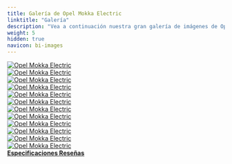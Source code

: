 ```yaml
---
title: Galería de Opel Mokka Electric
linktitle: "Galería"
description: "Vea a continuación nuestra gran galería de imágenes de Opel Mokka Electric. Haga clic en las imágenes para versiones en alta resolución."
weight: 5
hidden: true
navicon: bi-images
---
```

<!-- markdownlint-disable MD033 -->
<div class="row" id ="my-gallery">
	<div class="pswp-grid-item col-6 col-md-4">
		<a href="https://media.evkx.net/multimedia/models/opel/mokka/mokka_electric/charging_1.jpeg"
data-pswp-src="https://media.evkx.net/multimedia/models/opel/mokka/mokka_electric/charging_1.jpeg"
data-pswp-width="1920"
data-pswp-height="1280" 
target="_blank">
			<img src="https://media.evkx.net/multimedia/models/opel/mokka/mokka_electric/charging_1_xst.jpeg" alt="Opel Mokka Electric" class="img-fluid " />
		</a>
	</div>
	<div class="pswp-grid-item col-6 col-md-4">
		<a href="https://media.evkx.net/multimedia/models/opel/mokka/mokka_electric/detail_1.jpeg"
data-pswp-src="https://media.evkx.net/multimedia/models/opel/mokka/mokka_electric/detail_1.jpeg"
data-pswp-width="1920"
data-pswp-height="1371" 
target="_blank">
			<img src="https://media.evkx.net/multimedia/models/opel/mokka/mokka_electric/detail_1_xst.jpeg" alt="Opel Mokka Electric" class="img-fluid " />
		</a>
	</div>
	<div class="pswp-grid-item col-6 col-md-4">
		<a href="https://media.evkx.net/multimedia/models/opel/mokka/mokka_electric/dreivetrain_1.jpeg"
data-pswp-src="https://media.evkx.net/multimedia/models/opel/mokka/mokka_electric/dreivetrain_1.jpeg"
data-pswp-width="1920"
data-pswp-height="1280" 
target="_blank">
			<img src="https://media.evkx.net/multimedia/models/opel/mokka/mokka_electric/dreivetrain_1_xst.jpeg" alt="Opel Mokka Electric" class="img-fluid " />
		</a>
	</div>
	<div class="pswp-grid-item col-6 col-md-4">
		<a href="https://media.evkx.net/multimedia/models/opel/mokka/mokka_electric/exterior_1.jpeg"
data-pswp-src="https://media.evkx.net/multimedia/models/opel/mokka/mokka_electric/exterior_1.jpeg"
data-pswp-width="1920"
data-pswp-height="1280" 
target="_blank">
			<img src="https://media.evkx.net/multimedia/models/opel/mokka/mokka_electric/exterior_1_xst.jpeg" alt="Opel Mokka Electric" class="img-fluid " />
		</a>
	</div>
	<div class="pswp-grid-item col-6 col-md-4">
		<a href="https://media.evkx.net/multimedia/models/opel/mokka/mokka_electric/exterior_2.jpeg"
data-pswp-src="https://media.evkx.net/multimedia/models/opel/mokka/mokka_electric/exterior_2.jpeg"
data-pswp-width="1920"
data-pswp-height="1200" 
target="_blank">
			<img src="https://media.evkx.net/multimedia/models/opel/mokka/mokka_electric/exterior_2_xst.jpeg" alt="Opel Mokka Electric" class="img-fluid " />
		</a>
	</div>
	<div class="pswp-grid-item col-6 col-md-4">
		<a href="https://media.evkx.net/multimedia/models/opel/mokka/mokka_electric/exterior_3.jpeg"
data-pswp-src="https://media.evkx.net/multimedia/models/opel/mokka/mokka_electric/exterior_3.jpeg"
data-pswp-width="1920"
data-pswp-height="1280" 
target="_blank">
			<img src="https://media.evkx.net/multimedia/models/opel/mokka/mokka_electric/exterior_3_xst.jpeg" alt="Opel Mokka Electric" class="img-fluid " />
		</a>
	</div>
	<div class="pswp-grid-item col-6 col-md-4">
		<a href="https://media.evkx.net/multimedia/models/opel/mokka/mokka_electric/exterior_4.jpeg"
data-pswp-src="https://media.evkx.net/multimedia/models/opel/mokka/mokka_electric/exterior_4.jpeg"
data-pswp-width="1920"
data-pswp-height="1280" 
target="_blank">
			<img src="https://media.evkx.net/multimedia/models/opel/mokka/mokka_electric/exterior_4_xst.jpeg" alt="Opel Mokka Electric" class="img-fluid " />
		</a>
	</div>
	<div class="pswp-grid-item col-6 col-md-4">
		<a href="https://media.evkx.net/multimedia/models/opel/mokka/mokka_electric/exterior_5.jpeg"
data-pswp-src="https://media.evkx.net/multimedia/models/opel/mokka/mokka_electric/exterior_5.jpeg"
data-pswp-width="1920"
data-pswp-height="1200" 
target="_blank">
			<img src="https://media.evkx.net/multimedia/models/opel/mokka/mokka_electric/exterior_5_xst.jpeg" alt="Opel Mokka Electric" class="img-fluid " />
		</a>
	</div>
	<div class="pswp-grid-item col-6 col-md-4">
		<a href="https://media.evkx.net/multimedia/models/opel/mokka/mokka_electric/frontseats_1.jpeg"
data-pswp-src="https://media.evkx.net/multimedia/models/opel/mokka/mokka_electric/frontseats_1.jpeg"
data-pswp-width="1920"
data-pswp-height="1371" 
target="_blank">
			<img src="https://media.evkx.net/multimedia/models/opel/mokka/mokka_electric/frontseats_1_xst.jpeg" alt="Opel Mokka Electric" class="img-fluid " />
		</a>
	</div>
	<div class="pswp-grid-item col-6 col-md-4">
		<a href="https://media.evkx.net/multimedia/models/opel/mokka/mokka_electric/main_1.jpeg"
data-pswp-src="https://media.evkx.net/multimedia/models/opel/mokka/mokka_electric/main_1.jpeg"
data-pswp-width="1920"
data-pswp-height="1280" 
target="_blank">
			<img src="https://media.evkx.net/multimedia/models/opel/mokka/mokka_electric/main_1_xst.jpeg" alt="Opel Mokka Electric" class="img-fluid " />
		</a>
	</div>
	<div class="pswp-grid-item col-6 col-md-4">
		<a href="https://media.evkx.net/multimedia/models/opel/mokka/mokka_electric/rearlights_1.jpeg"
data-pswp-src="https://media.evkx.net/multimedia/models/opel/mokka/mokka_electric/rearlights_1.jpeg"
data-pswp-width="1920"
data-pswp-height="1280" 
target="_blank">
			<img src="https://media.evkx.net/multimedia/models/opel/mokka/mokka_electric/rearlights_1_xst.jpeg" alt="Opel Mokka Electric" class="img-fluid " />
		</a>
	</div>
	<div class="pswp-grid-item col-6 col-md-4">
		<a href="https://media.evkx.net/multimedia/models/opel/mokka/mokka_electric/screens_1.jpeg"
data-pswp-src="https://media.evkx.net/multimedia/models/opel/mokka/mokka_electric/screens_1.jpeg"
data-pswp-width="1920"
data-pswp-height="1280" 
target="_blank">
			<img src="https://media.evkx.net/multimedia/models/opel/mokka/mokka_electric/screens_1_xst.jpeg" alt="Opel Mokka Electric" class="img-fluid " />
		</a>
	</div>
</div>
<script type="module">
  import PhotoSwipeLightbox from '/js/photoswipe-lightbox.esm.js';
    const lightbox = new PhotoSwipeLightbox({
       gallery: '#my-gallery',
        children: 'a',
        pswpModule: () => import('/js/photoswipe.esm.js')
    });
lightbox.init();
</script>
<div class="mt-3 mb-3">
<a href="../specifications/" class="text-decoration-none text-black">
<strong><i class="bi-arrow-left"></i> Especificaciones </strong>
</a>
<a href="../reviews/" class="text-decoration-none text-black float-end">
<strong>Reseñas <i class="bi-arrow-right"></i></strong>
</a>
</div>
